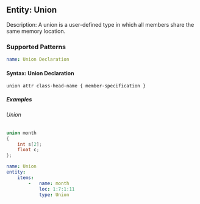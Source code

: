## Entity: Union

Description: A union is a user-defined type in which all members share the same memory location.

### Supported Patterns

```yaml
name: Union Declaration
```
#### Syntax: Union Declaration

```text
union attr class-head-name { member-specification }		
```

##### Examples
###### Union
```cpp
union month
{
    int s[2]; 
    float c;    
};  
```

```yaml
name: Union
entity:
    items:
        -   name: month
            loc: 1:7:1:11
            type: Union
```